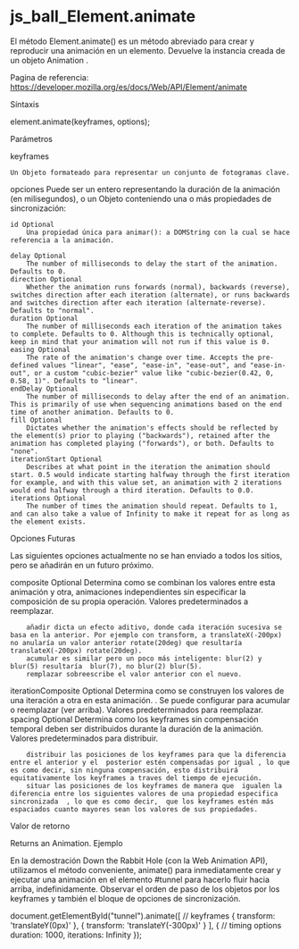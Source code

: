 # js_ball_Element.animate
El método Element.animate() es un método abreviado para crear y reproducir una animación en un elemento. Devuelve la instancia creada de un objeto Animation .


Pagina de referencia: https://developer.mozilla.org/es/docs/Web/API/Element/animate


Síntaxis

element.animate(keyframes, options); 

Parámetros

keyframes

    Un Objeto formateado para representar un conjunto de fotogramas clave.
opciones
    Puede ser un entero representando la duración de la animación  (en milisegundos), o un Objeto conteniendo una o más propiedades de sincronización: 

    id Optional
        Una propiedad única para animar(): a DOMString con la cual se hace referencia a la animación.

    delay Optional
        The number of milliseconds to delay the start of the animation. Defaults to 0.
    direction Optional
        Whether the animation runs forwards (normal), backwards (reverse), switches direction after each iteration (alternate), or runs backwards and switches direction after each iteration (alternate-reverse). Defaults to "normal".
    duration Optional
        The number of milliseconds each iteration of the animation takes to complete. Defaults to 0. Although this is technically optional, keep in mind that your animation will not run if this value is 0.
    easing Optional
        The rate of the animation's change over time. Accepts the pre-defined values "linear", "ease", "ease-in", "ease-out", and "ease-in-out", or a custom "cubic-bezier" value like "cubic-bezier(0.42, 0, 0.58, 1)". Defaults to "linear".
    endDelay Optional
        The number of milliseconds to delay after the end of an animation. This is primarily of use when sequencing animations based on the end time of another animation. Defaults to 0. 
    fill Optional
        Dictates whether the animation's effects should be reflected by the element(s) prior to playing ("backwards"), retained after the animation has completed playing ("forwards"), or both. Defaults to "none".
    iterationStart Optional
        Describes at what point in the iteration the animation should start. 0.5 would indicate starting halfway through the first iteration for example, and with this value set, an animation with 2 iterations would end halfway through a third iteration. Defaults to 0.0.
    iterations Optional
        The number of times the animation should repeat. Defaults to 1, and can also take a value of Infinity to make it repeat for as long as the element exists. 

Opciones Futuras

Las siguientes opciones actualmente no se han enviado a todos los sitios, pero se añadirán en un futuro próximo.

composite Optional
    Determina como se combinan los valores entre esta animación y otra, animaciones independientes sin especificar la composición de su propia operación. Valores predeterminados a reemplazar.

        añadir dicta un efecto aditivo, donde cada iteración sucesiva se basa en la anterior. Por ejemplo con transform, a translateX(-200px) no anularía un valor anterior rotate(20deg) que resultaría  translateX(-200px) rotate(20deg).
        acumular es similar pero un poco más inteligente: blur(2) y blur(5) resultaría  blur(7), no blur(2) blur(5).
        remplazar sobreescribe el valor anterior con el nuevo.

iterationComposite Optional
    Determina como se construyen los valores de una iteración a otra en esta animación. . Se puede configurar para acumular o reemplazar (ver arriba). Valores predeterminados para reemplazar.
spacing Optional
    Determina como los keyframes sin compensación temporal  deben ser distribuidos durante la duración de la animación. Valores predeterminados para distribuir.

        distribuir las posiciones de los keyframes para que la diferencia entre el anterior y el  posterior estén compensadas por igual , lo que es como decir, sin ninguna compensación, esto distribuirá equitativamente los keyframes a traves del tiempo de ejecución.
        situar las posiciones de los keyframes de manera que  igualen la diferencia entre los siguientes valores de una propiedad especifica sincronizada  , lo que es como decir,  que los keyframes estén más espaciados cuanto mayores sean los valores de sus propiedades.

     

Valor de retorno

Returns an Animation.
Ejemplo

En la demostración Down the Rabbit Hole (con la Web Animation API), utilizamos el método conveniente, animate() para inmediatamente crear y ejecutar una animación en el elemento  #tunnel  para hacerlo fluir hacia arriba, indefinidamente. Observar el orden  de paso de los objetos por los keyframes y también el bloque de opciones de sincronización.

document.getElementById("tunnel").animate([
  // keyframes
  { transform: 'translateY(0px)' }, 
  { transform: 'translateY(-300px)' }
], { 
  // timing options
  duration: 1000,
  iterations: Infinity
});
